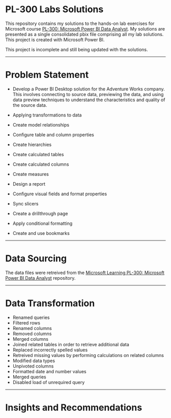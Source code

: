 # PL-300 Labs Solutions

This repository contains my solutions to the hands-on lab exercises for Microsoft course  [PL-300: Microsoft Power BI Data Analyst](https://docs.microsoft.com/en-us/learn/certifications/courses/PL-300T00). My solutions are presented as a single consolidated pbix file comprising all my lab solutions. This project is created with Microsoft Power BI.

This project is incomplete and still being updated with the solutions.

----
# Problem Statement

- Develop a Power BI Desktop solution for the Adventure Works company. This involves connecting to source data, previewing the data, and using data preview techniques to understand the characteristics and quality of the source data.

- Applying transformations to data
- Create model relationships
- Configure table and column properties
- Create hierarchies
- Create calculated tables
- Create calculated columns
- Create measures
- Design a report
- Configure visual fields and format properties
- Sync slicers
- Create a drillthrough page
- Apply conditional formatting
- Create and use bookmarks
----
# Data Sourcing

The data files were retreived from the [Microsoft Learning PL-300: Microsoft Power BI Data Analyst](https://github.com/MicrosoftLearning/PL-300-Microsoft-Power-BI-Data-Analyst.git)  repository.

----
# Data Transformation

- Renamed queries
- Filtered rows
- Renamed columns
- Removed columns
- Merged columns
- Joined related tables in order to retrieve additional data
- Replaced incorrectly spelled values
- Retreived missing values by performing calculations on related columns
- Modified data types
- Unpivoted columns
- Formatted date and number values
- Merged queries
- Disabled load of unrequired query
----
# Insights and Recommendations
